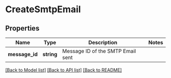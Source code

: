 # CreateSmtpEmail

## Properties
Name | Type | Description | Notes
------------ | ------------- | ------------- | -------------
**message_id** | **string** | Message ID of the SMTP Email sent | 

[[Back to Model list]](../README.md#documentation-for-models) [[Back to API list]](../README.md#documentation-for-api-endpoints) [[Back to README]](../README.md)


